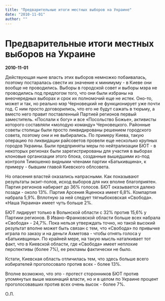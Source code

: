 ```yaml
---
title: "Предварительные итоги местных выборов на Украине"
date: "2010-11-01"
author: ""
---
```


# Предварительные итоги местных выборов на Украине

**2010-11-01** 

Действующая ныне власть этих выборов немножко побаивалась, поэтому постаралась свести их значение к минимуму - в Киеве они вообще не проводились. Выборы в городской совет и выборы мэра не проводились под предлогом того, что они были избраны на внеочередных выборах и срок их полномочий еще не истек. Оно-то, может и так, но реально мэр Черновецкий не функционирует уже почти год. С ним просто договорились, что его не будут сажать в тюрьму, а вместо него правит поставленный Партией регионов первый заместитель. «Послали к богу» и все «Посольство Божье», активисты которого составляли «молодую команду» Черновецкого. Районные советы столицы были просто ликвидированы решением городского совета, поэтому они и не выбирались. По примеру Киева, такую операцию по ликвидации райсоветов провели еще несколько крупных городов Украины. Были предприняты меры по нейтрализации БЮТ - в некоторых регионах были зарегистрированы для участия в выборах клоновые организации этого блока, созданные вышедшими из-под контроля Тимошенко видными членами партии «Батькивщина», к примеру - бывшим главой Киевского облсовета.

Но опасения властей оказались напрасными. Как показывают результаты экзит-полов, исход выборов для них вполне благоприятен. Партия регионов набирает до 36% голосов. БЮТ оказывается далеко позади - около 13%. Партия Арсения Яценюка имеет 6,8%. Компартия набрала 5,9%. Вплотную за ней следует тягныбоковская «Свобода». «Наша Украина» имеет чуть больше 2%.

БЮТ лидирует только в Волынской области с 32% против 15,6% у Партиии регионов. В Ивано-Франковской области больше всех набрала «Свобода» - 24,7%. Пока нельзя утверждать точно, но такой высокий результат вполне может быть связан с тем, что «Свобода» по привычке играла по заказу и на деньги Ахметова - чтобы отнять голоса у «Батькивщины». По крайней мере, на такую мысль наталкивает тот факт, что в Киевской области, где «Свобода» имеет неплохие перспективы (более 7%), ее рекламы фактически не было.

Кстати, Киевская область отличилась тем, что здесь больше всего избирателей проголосовало против всех - более 13%.

Вполне возможно, что это - протест сторонников БЮТ против упомянутых выше махинаций власти, но и в целом по Украине процент проголосовавших против всех очень высок - более 7%.

О.Л.